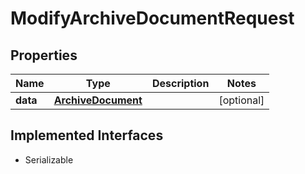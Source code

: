 

# ModifyArchiveDocumentRequest



## Properties

| Name | Type | Description | Notes |
|------------ | ------------- | ------------- | -------------|
|**data** | [**ArchiveDocument**](ArchiveDocument.md) |  |  [optional] |


## Implemented Interfaces

* Serializable


